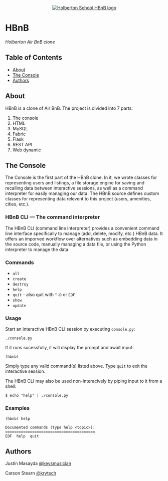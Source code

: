 <p align="center">
  <a href=#>
    <img src="https://holbertonintranet.s3.amazonaws.com/uploads/medias/2018/6/65f4a1dd9c51265f49d0.png?X-Amz-Algorithm=AWS4-HMAC-SHA256&X-Amz-Credential=AKIARDDGGGOUWMNL5ANN%2F20210625%2Fus-east-1%2Fs3%2Faws4_request&X-Amz-Date=20210625T160339Z&X-Amz-Expires=86400&X-Amz-SignedHeaders=host&X-Amz-Signature=de6e8f4211025908f415455a259900aae4dc9a9815c7557e1f0859a44ca5a348" alt="Holberton School HBnB logo">
  </a>
</p>

# HBnB
_Holberton Air BnB clone_

## Table of Contents
* [About](#about)
* [The Console](#the-console)
* [Authors](#authors)

## About
HBnB is a clone of Air BnB. The project is divided into 7 parts:
1. The console
2. HTML
3. MySQL
4. Fabric
5. Flask
6. REST API
7. Web dynamic

## The Console

The Console is the first part of the HBnB clone. In it, we wrote classes for representing users and listings, a file storage engine for saving and recalling data between interactive sessions, as well as a command interpreter for easily managing our data.
The HBnB source defines custom classes for representing data relevent to this project (users, amenities, cities, etc.).

### HBnB CLI — The command interpreter

The HBnB CLI (command line interpreter) provides a convenient command line interface specifically to manage (add, delete, modify, etc.) HBnB data.
It offers an imporved workflow over alternatives such as embedding data in the source code, manually managing a data file, or using the Python interpreter to manage the data.

### Commands
* `all`
* `create`
* `destroy`
* `help`
* `quit` - also quit with `^-D` or `EOF`
* `show`
* `update`

### Usage

Start an interactive HBnB CLI session by executing `console.py`:

`./console.py`

If it runs sucessfully, it will display the prompt and await input:

`(hbnb) `

Simply type any valid command(s) listed above. Type `quit` to exit the interactive session.

The HBnB CLI may also be used non-interacively by piping input to it from a shell:

`$ echo "help" | ./console.py`


### Examples
```
(hbnb) help

Documented commands (type help <topic>):
========================================
EOF  help  quit
```

## Authors
Justin Masayda [@keysmusician](https://github.com/keysmusician)

Carson Stearn [@krytech](https://github.com/krytech)
